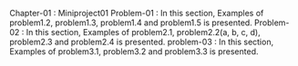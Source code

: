 Chapter-01 : Miniproject01 
Problem-01 : In this section,  Examples of problem1.2, problem1.3, problem1.4 and problem1.5 is presented.
Problem-02 : In this section,  Examples of problem2.1, problem2.2(a, b, c, d), problem2.3 and problem2.4 is presented.
problem-03 : In this section,  Examples of problem3.1, problem3.2 and problem3.3 is presented.
